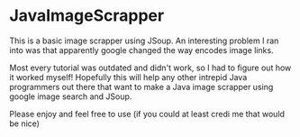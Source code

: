 # JavaImageScrapper

This is a basic image scrapper using JSoup. An interesting problem I ran into was that apparently google changed the way encodes image links.

Most every tutorial was outdated and didn't work, so I had to figure out how it worked myself! Hopefully this will help any other intrepid Java programmers out there that want to make a Java image scrapper using google image search and JSoup.

Please enjoy and feel free to use (if you could at least credi me that would be nice)

